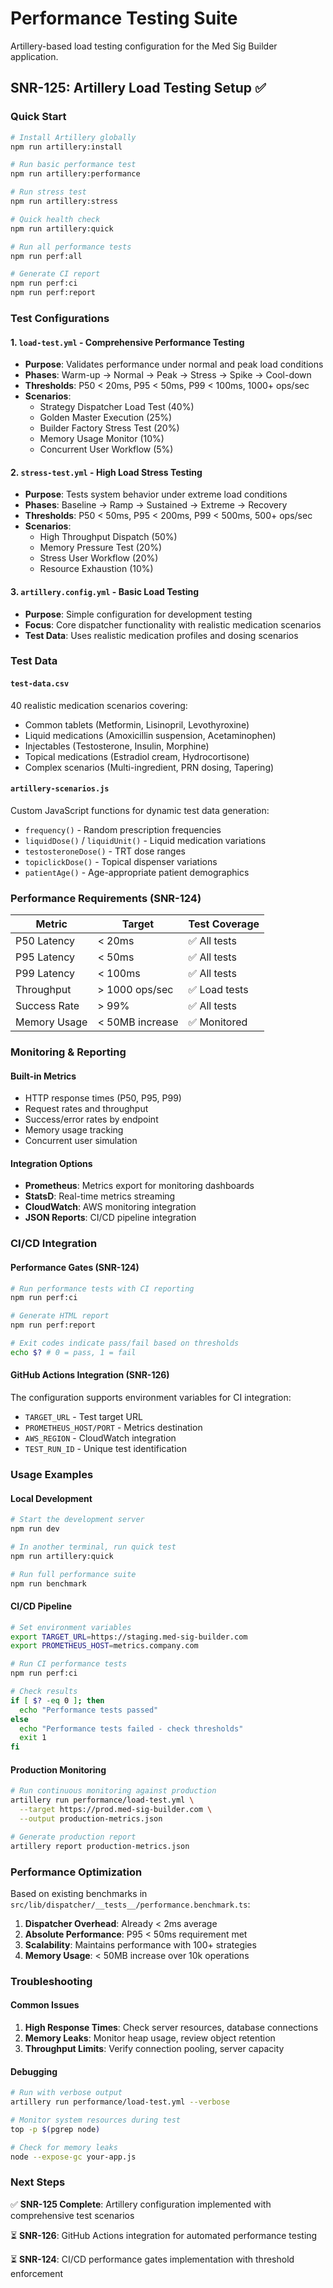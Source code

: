 # Performance Testing Suite

Artillery-based load testing configuration for the Med Sig Builder application.

## SNR-125: Artillery Load Testing Setup ✅

### Quick Start

```bash
# Install Artillery globally
npm run artillery:install

# Run basic performance test
npm run artillery:performance

# Run stress test  
npm run artillery:stress

# Quick health check
npm run artillery:quick

# Run all performance tests
npm run perf:all

# Generate CI report
npm run perf:ci
npm run perf:report
```

### Test Configurations

#### 1. `load-test.yml` - Comprehensive Performance Testing
- **Purpose**: Validates performance under normal and peak load conditions
- **Phases**: Warm-up → Normal → Peak → Stress → Spike → Cool-down
- **Thresholds**: P50 < 20ms, P95 < 50ms, P99 < 100ms, 1000+ ops/sec
- **Scenarios**: 
  - Strategy Dispatcher Load Test (40%)
  - Golden Master Execution (25%) 
  - Builder Factory Stress Test (20%)
  - Memory Usage Monitor (10%)
  - Concurrent User Workflow (5%)

#### 2. `stress-test.yml` - High Load Stress Testing
- **Purpose**: Tests system behavior under extreme load conditions
- **Phases**: Baseline → Ramp → Sustained → Extreme → Recovery
- **Thresholds**: P50 < 50ms, P95 < 200ms, P99 < 500ms, 500+ ops/sec
- **Scenarios**:
  - High Throughput Dispatch (50%)
  - Memory Pressure Test (20%)
  - Stress User Workflow (20%)
  - Resource Exhaustion (10%)

#### 3. `artillery.config.yml` - Basic Load Testing
- **Purpose**: Simple configuration for development testing
- **Focus**: Core dispatcher functionality with realistic medication scenarios
- **Test Data**: Uses realistic medication profiles and dosing scenarios

### Test Data

#### `test-data.csv`
40 realistic medication scenarios covering:
- Common tablets (Metformin, Lisinopril, Levothyroxine)
- Liquid medications (Amoxicillin suspension, Acetaminophen)
- Injectables (Testosterone, Insulin, Morphine)
- Topical medications (Estradiol cream, Hydrocortisone)
- Complex scenarios (Multi-ingredient, PRN dosing, Tapering)

#### `artillery-scenarios.js`
Custom JavaScript functions for dynamic test data generation:
- `frequency()` - Random prescription frequencies
- `liquidDose()` / `liquidUnit()` - Liquid medication variations
- `testosteroneDose()` - TRT dose ranges
- `topiclickDose()` - Topical dispenser variations
- `patientAge()` - Age-appropriate patient demographics

### Performance Requirements (SNR-124)

| Metric | Target | Test Coverage |
|--------|--------|---------------|
| P50 Latency | < 20ms | ✅ All tests |
| P95 Latency | < 50ms | ✅ All tests |
| P99 Latency | < 100ms | ✅ All tests |
| Throughput | > 1000 ops/sec | ✅ Load tests |
| Success Rate | > 99% | ✅ All tests |
| Memory Usage | < 50MB increase | ✅ Monitored |

### Monitoring & Reporting

#### Built-in Metrics
- HTTP response times (P50, P95, P99)
- Request rates and throughput
- Success/error rates by endpoint
- Memory usage tracking
- Concurrent user simulation

#### Integration Options
- **Prometheus**: Metrics export for monitoring dashboards
- **StatsD**: Real-time metrics streaming
- **CloudWatch**: AWS monitoring integration
- **JSON Reports**: CI/CD pipeline integration

### CI/CD Integration

#### Performance Gates (SNR-124)
```bash
# Run performance tests with CI reporting
npm run perf:ci

# Generate HTML report
npm run perf:report

# Exit codes indicate pass/fail based on thresholds
echo $? # 0 = pass, 1 = fail
```

#### GitHub Actions Integration (SNR-126)
The configuration supports environment variables for CI integration:
- `TARGET_URL` - Test target URL
- `PROMETHEUS_HOST/PORT` - Metrics destination
- `AWS_REGION` - CloudWatch integration
- `TEST_RUN_ID` - Unique test identification

### Usage Examples

#### Local Development
```bash
# Start the development server
npm run dev

# In another terminal, run quick test
npm run artillery:quick

# Run full performance suite
npm run benchmark
```

#### CI/CD Pipeline
```bash
# Set environment variables
export TARGET_URL=https://staging.med-sig-builder.com
export PROMETHEUS_HOST=metrics.company.com

# Run CI performance tests
npm run perf:ci

# Check results
if [ $? -eq 0 ]; then
  echo "Performance tests passed"
else
  echo "Performance tests failed - check thresholds"
  exit 1
fi
```

#### Production Monitoring
```bash
# Run continuous monitoring against production
artillery run performance/load-test.yml \
  --target https://prod.med-sig-builder.com \
  --output production-metrics.json

# Generate production report
artillery report production-metrics.json
```

### Performance Optimization

Based on existing benchmarks in `src/lib/dispatcher/__tests__/performance.benchmark.ts`:

1. **Dispatcher Overhead**: Already < 2ms average
2. **Absolute Performance**: P95 < 50ms requirement met
3. **Scalability**: Maintains performance with 100+ strategies
4. **Memory Usage**: < 50MB increase over 10k operations

### Troubleshooting

#### Common Issues
1. **High Response Times**: Check server resources, database connections
2. **Memory Leaks**: Monitor heap usage, review object retention
3. **Throughput Limits**: Verify connection pooling, server capacity

#### Debugging
```bash
# Run with verbose output
artillery run performance/load-test.yml --verbose

# Monitor system resources during test
top -p $(pgrep node)

# Check for memory leaks
node --expose-gc your-app.js
```

### Next Steps

✅ **SNR-125 Complete**: Artillery configuration implemented with comprehensive test scenarios

⏳ **SNR-126**: GitHub Actions integration for automated performance testing

⏳ **SNR-124**: CI/CD performance gates implementation with threshold enforcement